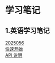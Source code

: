 # 学习笔记
## 1.英语学习笔记
[2025056](./01-English/2025-05-04.html)  
[快速开始](./docs/start.md)  
[API 说明](./docs/api.md)

